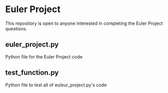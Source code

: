 # Euler Project
This repository is open to anyone interested in completing the Euler Project questions.

## euler_project.py
Python file for the Euler Project code

## test_function.py
Python file to test all of euleur_project.py's code
